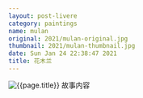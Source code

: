 ```yaml
---
layout: post-livere
category: paintings
name: mulan
original: 2021/mulan-original.jpg
thumbnail: 2021/mulan-thumbnail.jpg
date: Sun Jan 24 22:38:47 2021
title: 花木兰
---
```


![{{page.title}}](/gallery/{{page.category}}/{{page.original}})
故事内容
